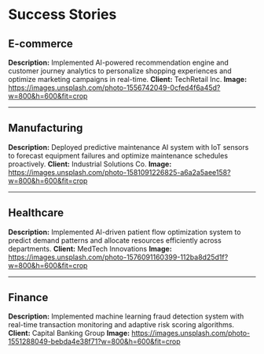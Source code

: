 # Success Stories

## E-commerce
**Description:** Implemented AI-powered recommendation engine and customer journey analytics to personalize shopping experiences and optimize marketing campaigns in real-time.
**Client:** TechRetail Inc.
**Image:** https://images.unsplash.com/photo-1556742049-0cfed4f6a45d?w=800&h=600&fit=crop

---

## Manufacturing
**Description:** Deployed predictive maintenance AI system with IoT sensors to forecast equipment failures and optimize maintenance schedules proactively.
**Client:** Industrial Solutions Co.
**Image:** https://images.unsplash.com/photo-1581091226825-a6a2a5aee158?w=800&h=600&fit=crop

---

## Healthcare
**Description:** Implemented AI-driven patient flow optimization system to predict demand patterns and allocate resources efficiently across departments.
**Client:** MedTech Innovations
**Image:** https://images.unsplash.com/photo-1576091160399-112ba8d25d1f?w=800&h=600&fit=crop

---

## Finance
**Description:** Implemented machine learning fraud detection system with real-time transaction monitoring and adaptive risk scoring algorithms.
**Client:** Capital Banking Group
**Image:** https://images.unsplash.com/photo-1551288049-bebda4e38f71?w=800&h=600&fit=crop
